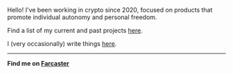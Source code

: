 Hello! I've been working in crypto since 2020, focused on products that promote individual autonomy and personal freedom.

Find a list of my current and past projects [here](https://github.com/gregfromstl/gregfromstl/tree/main/projects).

I (very occasionally) write things [here](https://github.com/gregfromstl/gregfromstl/tree/main/blog).

---
**Find me on [Farcaster](https://warpcast.com/gregfromstl)**
